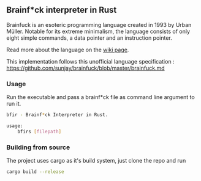 ## Brainf\*ck interpreter in Rust

Brainfuck is an esoteric programming language created in 1993 by Urban Müller. Notable for its extreme minimalism, the language consists of only eight simple commands, a data pointer and an instruction pointer.

Read more about the language on the [wiki page](https://en.wikipedia.org/wiki/Brainfuck).

This implementation follows this unofficial language specification : https://github.com/sunjay/brainfuck/blob/master/brainfuck.md

### Usage

Run the executable and pass a brainf\*ck file as command line argument to run it.

```sh
bfir - Brainf*ck Interpreter in Rust.

usage:
    bfirs [filepath]
```

### Building from source

The project uses cargo as it's build system, just clone the repo and run

```sh
cargo build --release
```
